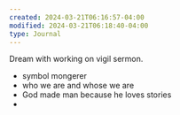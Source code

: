 ```yaml
---
created: 2024-03-21T06:16:57-04:00
modified: 2024-03-21T06:18:40-04:00
type: Journal
---
```


Dream with working on vigil sermon. 

- symbol mongerer 
- who we are and whose we are
- God made man because he loves stories
-
